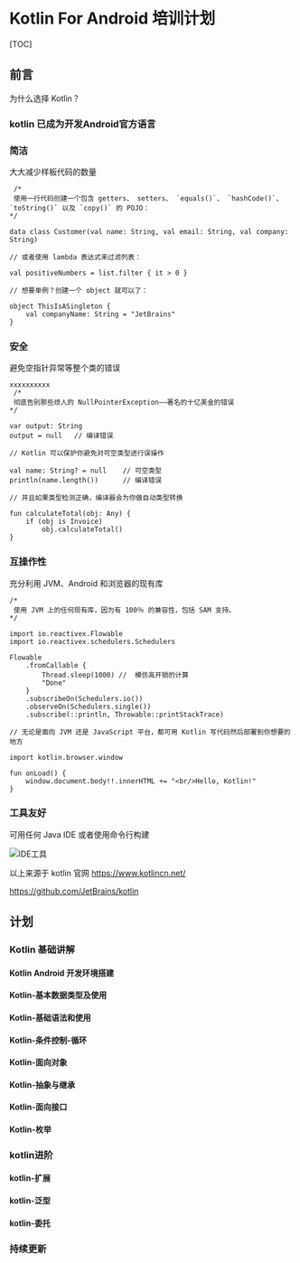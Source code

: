 # Kotlin For Android 培训计划

[TOC]

## 前言

为什么选择 Kotlin？

### kotlin 已成为开发Android官方语言


### 简洁

大大减少样板代码的数量

```
 /*
 使用一行代码创建一个包含 getters、 setters、 `equals()`、 `hashCode()`、 `toString()` 以及 `copy()` 的 POJO：
*/
​
data class Customer(val name: String, val email: String, val company: String)
​
// 或者使用 lambda 表达式来过滤列表：
​
val positiveNumbers = list.filter { it > 0 }
​
// 想要单例？创建一个 object 就可以了：
​
object ThisIsASingleton {
    val companyName: String = "JetBrains"
}

```

### 安全

避免空指针异常等整个类的错误

```
xxxxxxxxxx
 /*
 彻底告别那些烦人的 NullPointerException——著名的十亿美金的错误
*/
​
var output: String
output = null   // 编译错误
​
// Kotlin 可以保护你避免对可空类型进行误操作
​
val name: String? = null    // 可空类型
println(name.length())      // 编译错误
​
// 并且如果类型检测正确，编译器会为你做自动类型转换
​
fun calculateTotal(obj: Any) {
    if (obj is Invoice)
        obj.calculateTotal()
}

```

### 互操作性

充分利用 JVM、Android 和浏览器的现有库

```
/*
 使用 JVM 上的任何现有库，因为有 100％ 的兼容性，包括 SAM 支持。
*/

import io.reactivex.Flowable
import io.reactivex.schedulers.Schedulers

Flowable
    .fromCallable {
        Thread.sleep(1000) //  模仿高开销的计算
        "Done"
    }
    .subscribeOn(Schedulers.io())
    .observeOn(Schedulers.single())
    .subscribe(::println, Throwable::printStackTrace)
```

```
// 无论是面向 JVM 还是 JavaScript 平台，都可用 Kotlin 写代码然后部署到你想要的地方

import kotlin.browser.window

fun onLoad() {
    window.document.body!!.innerHTML += "<br/>Hello, Kotlin!"
}
```

### 工具友好

可用任何 Java IDE 或者使用命令行构建

![IDE工具](8885D3C5CAC64FD0A0F2A33841719CDB)


以上来源于 kotlin 官网
https://www.kotlincn.net/

https://github.com/JetBrains/kotlin



## 计划

### Kotlin 基础讲解


####  Kotlin Android 开发环境搭建
####  Kotlin-基本数据类型及使用
####  Kotlin-基础语法和使用
####  Kotlin-条件控制-循环
####  Kotlin-面向对象
####  Kotlin-抽象与继承
####  Kotlin-面向接口
####  Kotlin-枚举



### kotlin进阶

#### kotlin-扩展
#### kotlin-泛型
#### kotlin-委托


### 持续更新 




